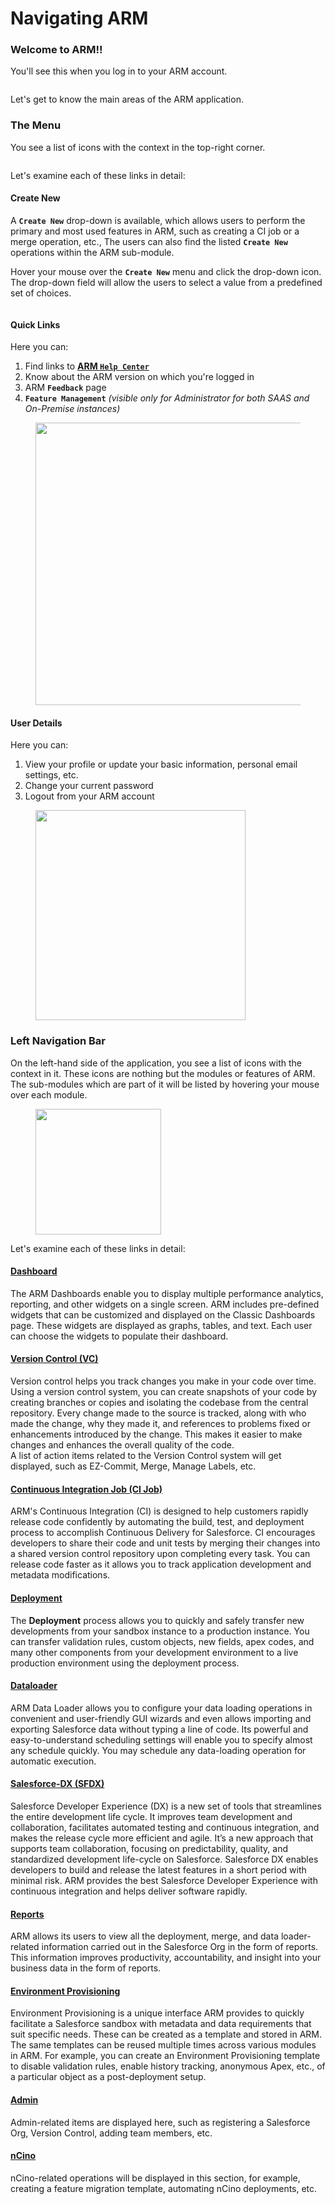 # Navigating ARM

### Welcome to ARM!! <a href="#welcome-to-arm" id="welcome-to-arm"></a>

You'll see this when you log in to your ARM account.

<figure><img src="../../../.gitbook/assets/image (31) (2).png" alt=""><figcaption></figcaption></figure>

Let's get to know the main areas of the ARM application.

### The Menu <a href="#the-menu" id="the-menu"></a>

You see a list of icons with the context in the top-right corner.

<figure><img src="../../../.gitbook/assets/image (32) (2).png" alt=""><figcaption></figcaption></figure>

Let's examine each of these links in detail:

#### **Create New** <a href="#create-new" id="create-new"></a>

A **`Create New`** drop-down is available, which allows users to perform the primary and most used features in ARM, such as creating a CI job or a merge operation, etc., The users can also find the listed **`Create New`** operations within the ARM sub-module.

Hover your mouse over the **`Create New`** menu and click the drop-down icon. The drop-down field will allow the users to select a value from a predefined set of choices.

<figure><img src="../../../.gitbook/assets/image (33) (2).png" alt=""><figcaption></figcaption></figure>

#### **Quick Links** <a href="#quick-links" id="quick-links"></a>

Here you can:

1. Find links to [**ARM `Help Center`**](https://app.gitbook.com/o/vIHQCTOOUDcNoPic3AQi/s/9vAxMuDrkUkB4OXlH9CL/)
2. Know about the ARM version on which you're logged in
3. ARM **`Feedback`** page
4. **`Feature Management`** _(visible only for Administrator for both SAAS and On-Premise instances)_

<figure><img src="../../../.gitbook/assets/image (34) (2).png" alt="" width="452"><figcaption></figcaption></figure>

#### **User Details** <a href="#user-details" id="user-details"></a>

Here you can:

1. View your profile or update your basic information, personal email settings, etc.
2. Change your current password
3. Logout from your ARM account

<figure><img src="../../../.gitbook/assets/image (35) (2).png" alt="" width="336"><figcaption></figcaption></figure>

### Left Navigation Bar <a href="#left-navigation-bar" id="left-navigation-bar"></a>

On the left-hand side of the application, you see a list of icons with the context in it. These icons are nothing but the modules or features of ARM. The sub-modules which are part of it will be listed by hovering your mouse over each module.

<figure><img src="../../../.gitbook/assets/image (36) (2).png" alt="" width="201"><figcaption></figcaption></figure>

Let's examine each of these links in detail:

#### [Dashboard](../arm-features/dashboard-and-pipelines/dashboards-and-widgets.md) <a href="#dashboard" id="dashboard"></a>

The ARM Dashboards enable you to display multiple performance analytics, reporting, and other widgets on a single screen. ARM includes pre-defined widgets that can be customized and displayed on the Classic Dashboards page. These widgets are displayed as graphs, tables, and text. Each user can choose the widgets to populate their dashboard.

#### [Version Control (VC)](../arm-features/version-control/introduction-to-version-control/) <a href="#version-control-vc" id="version-control-vc"></a>

Version control helps you track changes you make in your code over time. Using a version control system, you can create snapshots of your code by creating branches or copies and isolating the codebase from the central repository. Every change made to the source is tracked, along with who made the change, why they made it, and references to problems fixed or enhancements introduced by the change. This makes it easier to make changes and enhances the overall quality of the code.\
A list of action items related to the Version Control system will get displayed, such as EZ-Commit, Merge, Manage Labels, etc.

#### [Continuous Integration Job (CI Job)](../arm-features/automation-and-ci/) <a href="#continuous-integration-job-ci-job" id="continuous-integration-job-ci-job"></a>

ARM's Continuous Integration (CI) is designed to help customers rapidly release code confidently by automating the build, test, and deployment process to accomplish Continuous Delivery for Salesforce. CI encourages developers to share their code and unit tests by merging their changes into a shared version control repository upon completing every task. You can release code faster as it allows you to track application development and metadata modifications.

#### [Deployment](../arm-features/deployment/) <a href="#deployment" id="deployment"></a>

The **Deployment** process allows you to quickly and safely transfer new developments from your sandbox instance to a production instance. You can transfer validation rules, custom objects, new fields, apex codes, and many other components from your development environment to a live production environment using the deployment process.

#### [Dataloader](../arm-features/dataloader/) <a href="#dataloader" id="dataloader"></a>

ARM Data Loader allows you to configure your data loading operations in convenient and user-friendly GUI wizards and even allows importing and exporting Salesforce data without typing a line of code. Its powerful and easy-to-understand scheduling settings will enable you to specify almost any schedule quickly. You may schedule any data-loading operation for automatic execution.

#### [Salesforce-DX (SFDX)](../salesforce-dx.md) <a href="#salesforcedx-sfdx" id="salesforcedx-sfdx"></a>

Salesforce Developer Experience (DX) is a new set of tools that streamlines the entire development life cycle. It improves team development and collaboration, facilitates automated testing and continuous integration, and makes the release cycle more efficient and agile. It’s a new approach that supports team collaboration, focusing on predictability, quality, and standardized development life-cycle on Salesforce. Salesforce DX enables developers to build and release the latest features in a short period with minimal risk. ARM provides the best Salesforce Developer Experience with continuous integration and helps deliver software rapidly.

#### [Reports](../reports-overview.md) <a href="#reports" id="reports"></a>

ARM allows its users to view all the deployment, merge, and data loader-related information carried out in the Salesforce Org in the form of reports. This information improves productivity, accountability, and insight into your business data in the form of reports.

#### [Environment Provisioning](https://knowledgebase.autorabit.com/product-guides/arm/arm-features/environment-provisioning) <a href="#environment-provisioning" id="environment-provisioning"></a>

Environment Provisioning is a unique interface ARM provides to quickly facilitate a Salesforce sandbox with metadata and data requirements that suit specific needs. These can be created as a template and stored in ARM. The same templates can be reused multiple times across various modules in ARM. For example, you can create an Environment Provisioning template to disable validation rules, enable history tracking, anonymous Apex, etc., of a particular object as a post-deployment setup.

#### [Admin](https://knowledgebase.autorabit.com/product-guides/arm/arm-administration) <a href="#admin" id="admin"></a>

Admin-related items are displayed here, such as registering a Salesforce Org, Version Control, adding team members, etc.

#### [nCino](../arm-features/ncino/) <a href="#ncino" id="ncino"></a>

nCino-related operations will be displayed in this section, for example, creating a feature migration template, automating nCino deployments, etc.
